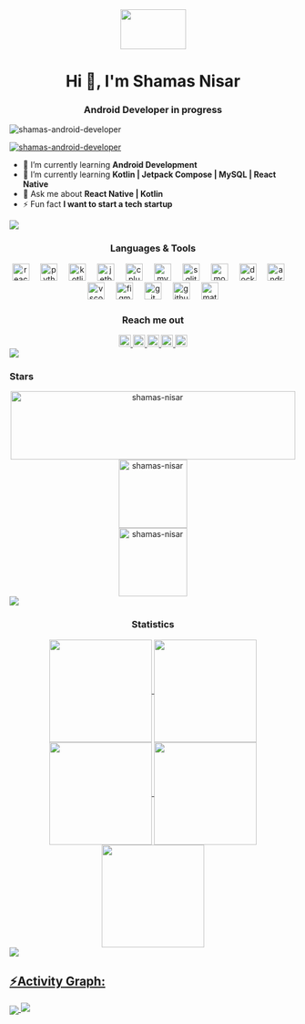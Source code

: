 <div align="center">
<img align="center" height="70cm" width="115" src="https://media.giphy.com/media/v1.Y2lkPTc5MGI3NjExYm52MHJ4NHNlOWx4aHM2dnF5dWF1c3Zhemd3bmV3cDQ3aXRvYXphZCZlcD12MV9pbnRlcm5hbF9naWZfYnlfaWQmY3Q9Zw/fjgccj3kdQXKl8Ekil/giphy.gif"  />
</div>

<h1 align="center">Hi 👋, I'm Shamas Nisar</h1>
<h3 align="center">Android Developer in progress</h3>
<p align="left"> <img src="https://komarev.com/ghpvc/?username=shamas-nisar&label=Profile%20views&color=0e75b6&style=flat" alt="shamas-android-developer" /> </p>

<p align="left"> <a href="https://github.com/ryo-ma/github-profile-trophy"><img src="https://github-profile-trophy.vercel.app/?username=shamas-nisar&theme=darkhub" alt="shamas-android-developer" /></a> </p>

- 🔭 I’m currently learning **Android Development**
- 🌱 I’m currently learning **Kotlin | Jetpack Compose | MySQL | React Native**
- 💬 Ask me about **React Native | Kotlin**
- ⚡ Fun fact **I want to start a tech startup**

<img src="https://user-images.githubusercontent.com/73097560/115834477-dbab4500-a447-11eb-908a-139a6edaec5c.gif">

<h3 align="center">Languages & Tools</h3>
<div align="center">
  <img src="https://skillicons.dev/icons?i=react" height="30" alt="react logo"  />
  <img width="12" />
  <img src="https://skillicons.dev/icons?i=py" height="30" alt="python logo"  />
  <img width="12" />
  <img src="https://skillicons.dev/icons?i=kotlin" height="30" alt="kotlin logo"  />
  <img width="12" />
  <img src="https://cdn.jsdelivr.net/gh/devicons/devicon/icons/jetbrains/jetbrains-original.svg" height="30" alt="jetbrains logo"  />
  <img width="12" />
  <img src="https://skillicons.dev/icons?i=cpp" height="30" alt="cplusplus logo"  />
  <img width="12" />
  <img src="https://skillicons.dev/icons?i=mysql" height="30" alt="mysql logo"  />
  <img width="12" />
  <img src="https://cdn.jsdelivr.net/gh/devicons/devicon/icons/sqlite/sqlite-original.svg" height="30" alt="sqlite logo"  />
  <img width="12" />
  <img src="https://skillicons.dev/icons?i=mongodb" height="30" alt="mongodb logo"  />
  <img width="12" />
  <img src="https://skillicons.dev/icons?i=docker" height="30" alt="docker logo"  />
  <img width="12" />
  <img src="https://skillicons.dev/icons?i=androidstudio" height="30" alt="androidstudio logo"  />
  <img width="12" />
  <img src="https://skillicons.dev/icons?i=vscode" height="30" alt="vscode logo"  />
  <img width="12" />
  <img src="https://skillicons.dev/icons?i=figma" height="30" alt="figma logo"  />
  <img width="12" />
  <img src="https://skillicons.dev/icons?i=git" height="30" alt="git logo"  />
  <img width="12" />
  <img src="https://skillicons.dev/icons?i=github" height="30" alt="github logo"  />
  <img width="12" />
  <img src="https://skillicons.dev/icons?i=matlab" height="30" alt="matlab logo"  />
</div>

<h3 align="center">Reach me out</h3>
<div align="center">
  <a href="shamsnisar05@gmail.com" target="_blank">
    <img src="https://img.shields.io/static/v1?message=Gmail&logo=gmail&label=&color=D14836&logoColor=white&labelColor=&style=flat" height="21" alt="gmail logo"  />
  </a>
  <a href="https://www.instagram.com/its_shamsnisar" target="_blank">
    <img src="https://img.shields.io/static/v1?message=Instagram&logo=instagram&label=&color=E4405F&logoColor=white&labelColor=&style=flat" height="21" alt="instagram logo"  />
  </a>
  <a href="https://www.instagram.com/shamas_nisar" target="_blank">
    <img src="https://img.shields.io/static/v1?message=Facebook&logo=facebook&label=&color=1877F2&logoColor=white&labelColor=&style=flat" height="21" alt="facebook logo"  />
  </a>
  <a href="shamsnisar05@gmail.com" target="_blank">
    <img src="https://img.shields.io/static/v1?message=Outlook&logo=microsoft-outlook&label=&color=0078D4&logoColor=white&labelColor=&style=flat" height="21" alt="microsoft-outlook logo"  />
  </a>
  <a href="https://linkedin.com/in/shamas-nisar" target="_blank">
    <img src="https://img.shields.io/static/v1?message=LinkedIn&logo=linkedin&label=&color=0077B5&logoColor=white&labelColor=&style=flat" height="21" alt="linkedin logo"  />
  </a>
</div>

<img src="https://user-images.githubusercontent.com/73097560/115834477-dbab4500-a447-11eb-908a-139a6edaec5c.gif">

<h3 align="left">Stars</h3>
<div align="center">
<img align="center" height="120em" width="500cm" src="https://github-readme-stats.vercel.app/api/top-langs/?username=shamas-nisar&langs_count=8&theme=transparent" alt=shamas-nisar />

<img align="center" height="120em" src="https://github-readme-streak-stats.herokuapp.com/?user=shamas-nisar&theme=tokyonight-duo" alt="shamas-nisar" />
</div>

<div align="center"><img align="center" height="120cm" src="https://github-readme-stats.vercel.app/api?username=shamas-nisar&show_icons=true&locale=en&theme=tokyonight" alt="shamas-nisar" /></div>

<img src="https://user-images.githubusercontent.com/73097560/115834477-dbab4500-a447-11eb-908a-139a6edaec5c.gif">

<h3 align="center">Statistics</h3>
<div align="center">
<a href="https://github.com/shamas-nisar">
<img align="center" src="http://github-profile-summary-cards.vercel.app/api/cards/stats?username=shamas-nisar&theme=aura_dark" height="180em" />
<img align="center" src="http://github-profile-summary-cards.vercel.app/api/cards/most-commit-language?username=shamas-nisar&theme=ayu_mirage" height="180em" />
<img align="center" src="http://github-profile-summary-cards.vercel.app/api/cards/repos-per-language?username=shamas-nisar&theme=ayu_mirage" height="180em" />
<img align="center" src="http://github-profile-summary-cards.vercel.app/api/cards/productive-time?username=shamas-nisar&theme=aura" height="180em" />
<img align="center" src="http://github-profile-summary-cards.vercel.app/api/cards/profile-details?username=shamas-nisar&theme=codeSTACKr" height="180em" />
</div>
  
<img src="https://user-images.githubusercontent.com/73097560/115834477-dbab4500-a447-11eb-908a-139a6edaec5c.gif">
  
<h2 align="left">⚡Activity Graph:</h2>
<img align="center" src="https://github-readme-activity-graph.vercel.app/graph?username=shamas-nisar&theme=react-dark"/>

<img src="https://raw.githubusercontent.com/Trilokia/Trilokia/379277808c61ef204768a61bbc5d25bc7798ccf1/bottom_header.svg" />
